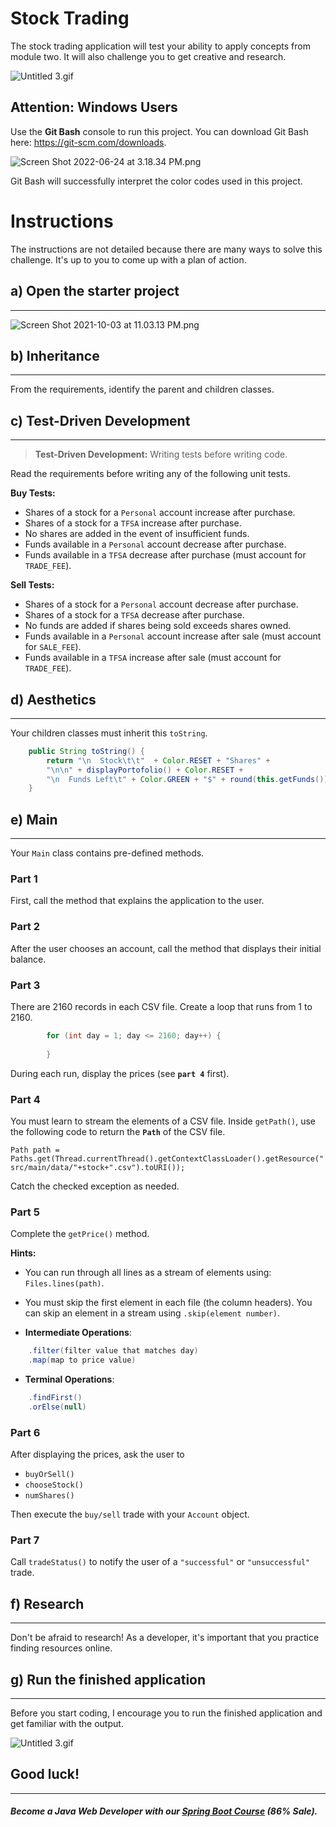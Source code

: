 # Stock Trading

The stock trading application will test your ability to apply concepts from module two. It will also challenge you to get creative and research.

![Untitled 3.gif](https://firebasestorage.googleapis.com/v0/b/learnthepart-75aed.appspot.com/o/images%2Fa498a8da-62db-4a63-b74f-9fe0e8c341a9?alt=media&token=cef5c26c-c99e-4dba-a3a2-c4c86a2c5a7f)

## Attention: Windows Users

Use the **Git Bash** console to run this project. You can download Git Bash here: https://git-scm.com/downloads.

![Screen Shot 2022-06-24 at 3.18.34 PM.png](https://firebasestorage.googleapis.com/v0/b/learnthepart-75aed.appspot.com/o/images%2F0a36c0f8-247b-4a55-9ace-e4619043777d?alt=media&token=abbba2ef-6448-4cb5-b1f5-b00ae1bc63a4)

Git Bash will successfully interpret the color codes used in this project.

**Instructions**
================

The instructions are not detailed because there are many ways to solve this challenge. It's up to you to come up with a plan of action.

## **a) Open the starter project**
-----------------------------------

![Screen Shot 2021-10-03 at 11.03.13 PM.png](https://firebasestorage.googleapis.com/v0/b/learnthepart-75aed.appspot.com/o/images%2F4cd1caf9-6721-42c5-9bcb-f272f8604b27?alt=media&token=d88e7493-825a-4316-84dd-ae9d241bfbb4)
## **b) Inheritance**
-----------------------------------

From the requirements, identify the parent and children classes. 


## c) Test-Driven Development
----- 

> **Test-Driven Development:** Writing tests before writing code. 

Read the requirements before writing any of the following unit tests.

**Buy Tests:**

- Shares of a stock for a `Personal` account increase after purchase.
- Shares of a stock for a `TFSA` increase after purchase.
- No shares are added in the event of insufficient funds.
- Funds available in a `Personal` account decrease after purchase.
- Funds available in a `TFSA` decrease after purchase (must account for `TRADE_FEE`).

**Sell Tests:**

- Shares of a stock for a `Personal` account decrease after purchase.
- Shares of a stock for a `TFSA` decrease after purchase.
- No funds are added if shares being sold exceeds shares owned.
- Funds available in a `Personal` account increase after sale (must account for `SALE_FEE`).
- Funds available in a `TFSA` increase after sale (must account for `TRADE_FEE`).

## d) Aesthetics
----- 

Your children classes must inherit this `toString`.


```java
    public String toString() {
        return "\n  Stock\t\t"  + Color.RESET + "Shares" +
        "\n\n" + displayPortofolio() + Color.RESET +
        "\n  Funds Left\t" + Color.GREEN + "$" + round(this.getFunds()) + Color.RESET;
    }
```

## **e) Main**
-----------------------
Your `Main` class contains pre-defined methods. 

### **Part 1** 
First, call the method that explains the application to the user.

### **Part 2** 
After the user chooses an account, call the method that displays their initial balance.

### **Part 3** 
There are 2160 records in each CSV file. Create a loop that runs from 1 to 2160.


```java
        for (int day = 1; day <= 2160; day++) {
         
        }
```

During each run, display the prices (see **`part 4`** first). 

### **Part 4** 
You must learn to stream the elements of a CSV file. Inside `getPath()`, use the following code to return the **`Path`** of the CSV file.

`Path path = Paths.get(Thread.currentThread().getContextClassLoader().getResource("src/main/data/"+stock+".csv").toURI());`

Catch the checked exception as needed.

### **Part 5** 
Complete the `getPrice()` method.

**Hints:**
- You can run through all lines as a stream of elements using: `Files.lines(path)`.

- You must skip the first element in each file (the column headers). You can skip an element in a stream using `.skip(element number)`.
- **Intermediate Operations**:
``` java
    .filter(filter value that matches day)
    .map(map to price value)
```
- **Terminal Operations**:
``` java
    .findFirst()
    .orElse(null)
```
### **Part 6** 
After displaying the prices, ask the user to
 - `buyOrSell()`
 - `chooseStock()`
 - `numShares()`

Then execute the `buy/sell` trade with your `Account` object.

### **Part 7** 
Call `tradeStatus()` to notify the user of a `"successful"` or `"unsuccessful"` trade.

## **f) Research**
----------------------- 
Don't be afraid to research! As a developer, it's important that you practice finding resources online. 

## **g) Run the finished application**
----------------------- 
Before you start coding, I encourage you to run the finished application and get familiar with the output. 

![Untitled 3.gif](https://firebasestorage.googleapis.com/v0/b/learnthepart-75aed.appspot.com/o/images%2Fa498a8da-62db-4a63-b74f-9fe0e8c341a9?alt=media&token=cef5c26c-c99e-4dba-a3a2-c4c86a2c5a7f)

## Good luck!
--------
##### Become a Java Web Developer with our [Spring Boot Course](https://udemy-redirect-app.herokuapp.com/spring) (86% Sale).
